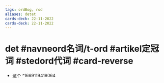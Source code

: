 ```yaml
---
tags: ordBog, rod
aliases: detet
cards-deck: 22-11-2022
cards-deck: 22-11-2022
---
```


# det #navneord名词/t-ord #artikel定冠词 #stedord代词 #card-reverse 
- 这个
^1669119419064
